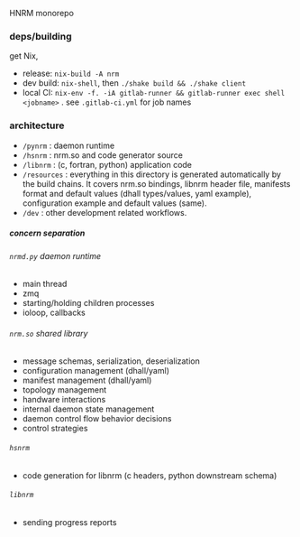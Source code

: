 HNRM monorepo

### deps/building

get Nix,

- release: `nix-build -A nrm`
- dev build: `nix-shell`, then `./shake build && ./shake client`
- local CI: `nix-env -f. -iA gitlab-runner && gitlab-runner exec shell <jobname>` . see `.gitlab-ci.yml` for job names

### architecture

- `/pynrm` : daemon runtime
- `/hsnrm` : nrm.so and code generator source
- `/libnrm` : (c, fortran, python) application code
- `/resources` : everything in this directory is generated automatically by the build chains. It covers nrm.so bindings, libnrm header file, manifests format and default values (dhall types/values, yaml example), configuration example and default values (same).
- `/dev` : other development related workflows.

##### concern separation

###### `nrmd.py` daemon runtime
- main thread 
- zmq
- starting/holding children processes
- ioloop, callbacks
###### `nrm.so` shared library
- message schemas, serialization, deserialization
- configuration management (dhall/yaml)
- manifest management (dhall/yaml)
- topology management
- handware interactions
- internal daemon state management
- daemon control flow behavior decisions
- control strategies
###### `hsnrm`
- code generation for libnrm (c headers, python downstream schema)
###### `libnrm`
- sending progress reports

